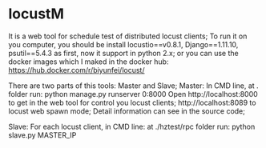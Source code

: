# locustM
It is a web tool for schedule test of distributed locust clients;
To run it on you computer, you should be install locustio==v0.8.1, Django==1.11.10, psutil==5.4.3 as first, now it support in python 2.x; or you can use the docker images which I maked in the docker hub: https://hub.docker.com/r/biyunfei/locust/

There are two parts of this tools: Master and Slave;
Master:
		In CMD line, at . folder run: 
		python manage.py runserver 0:8000
		Open http://localhost:8000 to get in the web tool for control you locust clients; http://localhost:8089 to locust web spawn mode;
		Detail information can see in the source code;

Slave:
		For each locust client, in CMD line: at ./hztest/rpc folder run:
		python slave.py MASTER_IP
